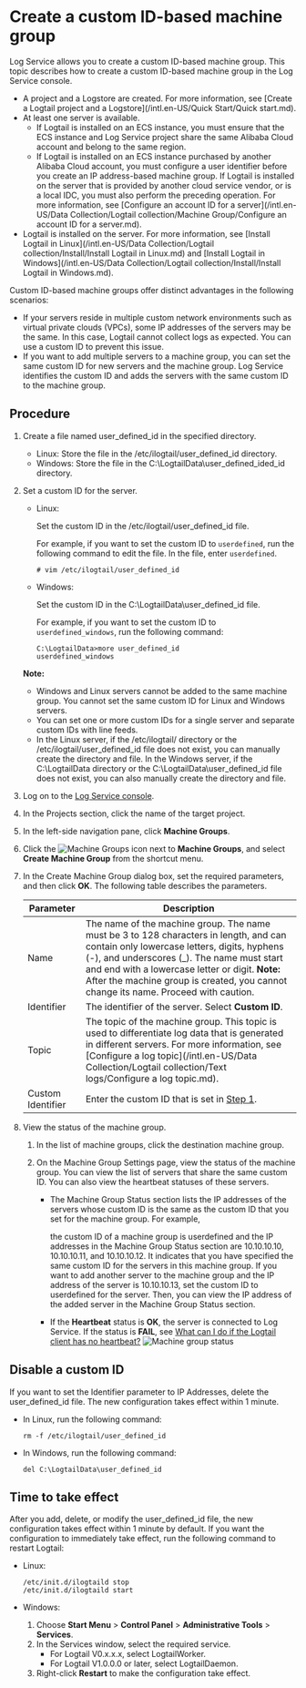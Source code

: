 # Create a custom ID-based machine group

Log Service allows you to create a custom ID-based machine group. This topic describes how to create a custom ID-based machine group in the Log Service console.

-   A project and a Logstore are created. For more information, see [Create a Logtail project and a Logstore](/intl.en-US/Quick Start/Quick start.md).
-   At least one server is available.
    -   If Logtail is installed on an ECS instance, you must ensure that the ECS instance and Log Service project share the same Alibaba Cloud account and belong to the same region.
    -   If Logtail is installed on an ECS instance purchased by another Alibaba Cloud account, you must configure a user identifier before you create an IP address-based machine group. If Logtail is installed on the server that is provided by another cloud service vendor, or is a local IDC, you must also perform the preceding operation. For more information, see [Configure an account ID for a server](/intl.en-US/Data Collection/Logtail collection/Machine Group/Configure an account ID for a server.md).
-   Logtail is installed on the server. For more information, see [Install Logtail in Linux](/intl.en-US/Data Collection/Logtail collection/Install/Install Logtail in Linux.md) and [Install Logtail in Windows](/intl.en-US/Data Collection/Logtail collection/Install/Install Logtail in Windows.md).

Custom ID-based machine groups offer distinct advantages in the following scenarios:

-   If your servers reside in multiple custom network environments such as virtual private clouds \(VPCs\), some IP addresses of the servers may be the same. In this case, Logtail cannot collect logs as expected. You can use a custom ID to prevent this issue.
-   If you want to add multiple servers to a machine group, you can set the same custom ID for new servers and the machine group. Log Service identifies the custom ID and adds the servers with the same custom ID to the machine group.

## Procedure

1.  Create a file named user\_defined\_id in the specified directory.

    -   Linux: Store the file in the /etc/ilogtail/user\_defined\_id directory.
    -   Windows: Store the file in the C:\\LogtailData\\user\_defined\_ided\_id directory.
2.  Set a custom ID for the server.

    -   Linux:

        Set the custom ID in the /etc/ilogtail/user\_defined\_id file.

        For example, if you want to set the custom ID to `userdefined`, run the following command to edit the file. In the file, enter `userdefined`.

        ```
        # vim /etc/ilogtail/user_defined_id
        ```

    -   Windows:

        Set the custom ID in the C:\\LogtailData\\user\_defined\_id file.

        For example, if you want to set the custom ID to `userdefined_windows`, run the following command:

        ```
        C:\LogtailData>more user_defined_id
        userdefined_windows
        ```

    **Note:**

    -   Windows and Linux servers cannot be added to the same machine group. You cannot set the same custom ID for Linux and Windows servers.
    -   You can set one or more custom IDs for a single server and separate custom IDs with line feeds.
    -   In the Linux server, if the /etc/ilogtail/ directory or the /etc/ilogtail/user\_defined\_id file does not exist, you can manually create the directory and file. In the Windows server, if the C:\\LogtailData directory or the C:\\LogtailData\\user\_defined\_id file does not exist, you can also manually create the directory and file.
3.  Log on to the [Log Service console](https://sls.console.aliyun.com).

4.  In the Projects section, click the name of the target project.

5.  In the left-side navigation pane, click **Machine Groups**.

6.  Click the ![Machine Groups](https://static-aliyun-doc.oss-accelerate.aliyuncs.com/assets/img/en-US/2123359951/p52484.png) icon next to **Machine Groups**, and select **Create Machine Group** from the shortcut menu.

7.  In the Create Machine Group dialog box, set the required parameters, and then click **OK**. The following table describes the parameters.

    |Parameter|Description|
    |---------|-----------|
    |Name|The name of the machine group. The name must be 3 to 128 characters in length, and can contain only lowercase letters, digits, hyphens \(-\), and underscores \(\_\). The name must start and end with a lowercase letter or digit. **Note:** After the machine group is created, you cannot change its name. Proceed with caution. |
    |Identifier|The identifier of the server. Select **Custom ID**.|
    |Topic|The topic of the machine group. This topic is used to differentiate log data that is generated in different servers. For more information, see [Configure a log topic](/intl.en-US/Data Collection/Logtail collection/Text logs/Configure a log topic.md).|
    |Custom Identifier|Enter the custom ID that is set in [Step 1](#section_6pa_7l6_vpc).|

8.  View the status of the machine group.

    1.  In the list of machine groups, click the destination machine group.

    2.  On the Machine Group Settings page, view the status of the machine group. You can view the list of servers that share the same custom ID. You can also view the heartbeat statuses of these servers.

        -   The Machine Group Status section lists the IP addresses of the servers whose custom ID is the same as the custom ID that you set for the machine group. For example,

            the custom ID of a machine group is userdefined and the IP addresses in the Machine Group Status section are 10.10.10.10, 10.10.10.11, and 10.10.10.12. It indicates that you have specified the same custom ID for the servers in this machine group. If you want to add another server to the machine group and the IP address of the server is 10.10.10.13, set the custom ID to userdefined for the server. Then, you can view the IP address of the added server in the Machine Group Status section.

        -   If the **Heartbeat** status is **OK**, the server is connected to Log Service. If the status is **FAIL**, see [What can I do if the Logtail client has no heartbeat?]()
        ![Machine group status](https://static-aliyun-doc.oss-accelerate.aliyuncs.com/assets/img/en-US/2123359951/p5255.png)


## Disable a custom ID

If you want to set the Identifier parameter to IP Addresses, delete the user\_defined\_id file. The new configuration takes effect within 1 minute.

-   In Linux, run the following command:

    ```
    rm -f /etc/ilogtail/user_defined_id
    ```

-   In Windows, run the following command:

    ```
    del C:\LogtailData\user_defined_id
    ```


## Time to take effect

After you add, delete, or modify the user\_defined\_id file, the new configuration takes effect within 1 minute by default. If you want the configuration to immediately take effect, run the following command to restart Logtail:

-   Linux:

    ```
    /etc/init.d/ilogtaild stop
    /etc/init.d/ilogtaild start
    ```

-   Windows:
    1.  Choose **Start Menu** \> **Control Panel** \> **Administrative Tools** \> **Services**.
    2.  In the Services window, select the required service.
        -   For Logtail V0.x.x.x, select LogtailWorker.
        -   For Logtail V1.0.0.0 or later, select LogtailDaemon.
    3.  Right-click **Restart** to make the configuration take effect.

